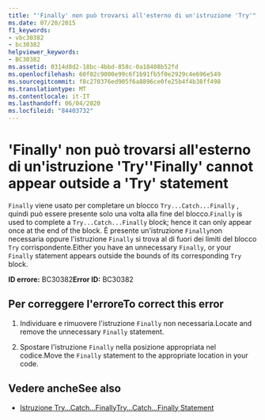 ```yaml
---
title: "'Finally' non può trovarsi all'esterno di un'istruzione 'Try'"
ms.date: 07/20/2015
f1_keywords:
- vbc30382
- bc30382
helpviewer_keywords:
- BC30382
ms.assetid: 0314d8d2-18bc-4bbd-858c-0a18408b52fd
ms.openlocfilehash: 60f02c9000e99c6f1b91fb5f0e2929c4e696e549
ms.sourcegitcommit: f8c270376ed905f6a8896ce0fe25b4f4b38ff498
ms.translationtype: MT
ms.contentlocale: it-IT
ms.lasthandoff: 06/04/2020
ms.locfileid: "84403732"
---
```

# <a name="finally-cannot-appear-outside-a-try-statement"></a><span data-ttu-id="12631-102">'Finally' non può trovarsi all'esterno di un'istruzione 'Try'</span><span class="sxs-lookup"><span data-stu-id="12631-102">'Finally' cannot appear outside a 'Try' statement</span></span>
<span data-ttu-id="12631-103">`Finally` viene usato per completare un blocco `Try...Catch...Finally` , quindi può essere presente solo una volta alla fine del blocco.</span><span class="sxs-lookup"><span data-stu-id="12631-103">`Finally` is used to complete a `Try...Catch...Finally` block; hence it can only appear once at the end of the block.</span></span> <span data-ttu-id="12631-104">È presente un'istruzione `Finally`non necessaria oppure l'istruzione `Finally` si trova al di fuori dei limiti del blocco `Try` corrispondente.</span><span class="sxs-lookup"><span data-stu-id="12631-104">Either you have an unnecessary `Finally`, or your `Finally` statement appears outside the bounds of its corresponding `Try` block.</span></span>  
  
 <span data-ttu-id="12631-105">**ID errore:** BC30382</span><span class="sxs-lookup"><span data-stu-id="12631-105">**Error ID:** BC30382</span></span>  
  
## <a name="to-correct-this-error"></a><span data-ttu-id="12631-106">Per correggere l'errore</span><span class="sxs-lookup"><span data-stu-id="12631-106">To correct this error</span></span>  
  
1. <span data-ttu-id="12631-107">Individuare e rimuovere l'istruzione `Finally` non necessaria.</span><span class="sxs-lookup"><span data-stu-id="12631-107">Locate and remove the unnecessary `Finally` statement.</span></span>  
  
2. <span data-ttu-id="12631-108">Spostare l'istruzione `Finally` nella posizione appropriata nel codice.</span><span class="sxs-lookup"><span data-stu-id="12631-108">Move the `Finally` statement to the appropriate location in your code.</span></span>  
  
## <a name="see-also"></a><span data-ttu-id="12631-109">Vedere anche</span><span class="sxs-lookup"><span data-stu-id="12631-109">See also</span></span>

- [<span data-ttu-id="12631-110">Istruzione Try...Catch...Finally</span><span class="sxs-lookup"><span data-stu-id="12631-110">Try...Catch...Finally Statement</span></span>](../language-reference/statements/try-catch-finally-statement.md)
